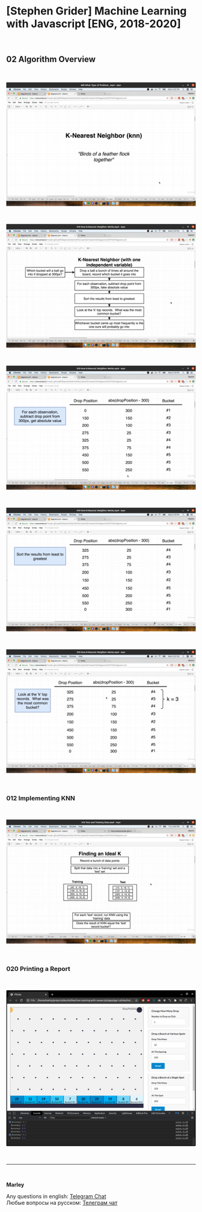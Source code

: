 # [Stephen Grider] Machine Learning with Javascript [ENG, 2018-2020]

<br/>

## 02 Algorithm Overview

<br/>

![Application](/img/pic-m02-p01.png?raw=true)

<br/>

![Application](/img/pic-m02-p02.png?raw=true)

<br/>

![Application](/img/pic-m02-p03.png?raw=true)

<br/>

![Application](/img/pic-m02-p04.png?raw=true)

<br/>

![Application](/img/pic-m02-p05.png?raw=true)

<br/>

### 012 Implementing KNN

<br/>

![Application](/img/pic-m02-p06.png?raw=true)

<br/>

### 020 Printing a Report

<br/>

![Application](/img/pic-m02-p07.png?raw=true)

<br/>

---

<br/>

**Marley**

Any questions in english: <a href="https://jsdev.org/chat/">Telegram Chat</a>  
Любые вопросы на русском: <a href="https://jsdev.ru/chat/">Телеграм чат</a>
